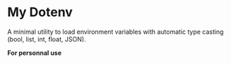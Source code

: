 # My Dotenv

A minimal utility to load environment variables with automatic type casting (bool, list, int, float, JSON).

__For personnal use__